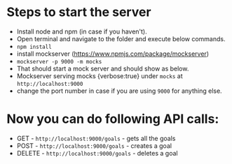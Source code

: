 # Steps to start the server

- Install node and npm (in case if you haven't).
- Open terminal and navigate to the folder and execute below commands.
- `npm install`
- install mockserver (https://www.npmjs.com/package/mockserver)
- `mockserver -p 9000 -m mocks`
- That should start a mock server and should show as below.
- Mockserver serving mocks {verbose:true} under `mocks` at `http://localhost:9000`
- change the port number in case if you are using `9000` for anything else.

# Now you can do following API calls:

- GET - `http://localhost:9000/goals` - gets all the goals
- POST - `http://localhost:9000/goals` - creates a goal
- DELETE - `http://localhost:9000/goals` - deletes a goal
